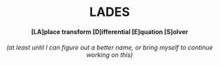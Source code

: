 <p align="center">
    <h1 align="center"> LADES </h1>
</p>

<p align="center">
    <h4 align="center"> [LA]place transform [D]ifferential [E]quation [S]olver </h4>
    <h6 align="center"> (at least until I can figure out a better name, or bring myself to continue working on this) </h6>
</p>
